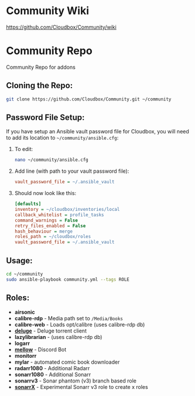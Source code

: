 # Community Wiki

https://github.com/Cloudbox/Community/wiki


# Community Repo

Community Repo for addons


## Cloning the Repo:

```bash
git clone https://github.com/Cloudbox/Community.git ~/community
```

## Password File Setup:

If you have setup an Ansible vault password file for Cloudbox, you will need to add its location to `~/community/ansible.cfg`:

1. To edit:
   ```bash
   nano ~/community/ansible.cfg
   ```

2. Add line (with path to your vault password file):
   ```ini
   vault_password_file = ~/.ansible_vault
   ```

3. Should now look like this:
   ```ini
   [defaults]
   inventory = ~/cloudbox/inventories/local
   callback_whitelist = profile_tasks
   command_warnings = False
   retry_files_enabled = False
   hash_behaviour = merge
   roles_path = ~/cloudbox/roles
   vault_password_file = ~/.ansible_vault
   ```


## Usage:

```bash
cd ~/community
sudo ansible-playbook community.yml --tags ROLE
```
## Roles:

- **airsonic**
- **calibre-rdp** - Media path set to `/Media/Books`
- **calibre-web** - Loads opt/calibre  (uses calibre-rdp db)
- **[deluge](../../wiki/Deluge)** - Deluge torrent client
- **lazylibrarian** - (uses calibre-rdp db)
- **logarr**
- **[mellow](../../wiki/Mellow-Discord-Bot)** - Discord Bot
- **monitorr**
- **mylar** - automated comic book downloader
- **radarr1080** - Additional Radarr
- **sonarr1080** - Additional Sonarr
- **sonarrv3** - Sonar phantom (v3) branch based role
- **[sonarrX](../../wiki/SonarrX)** - Experimental Sonarr v3 role to create x roles

